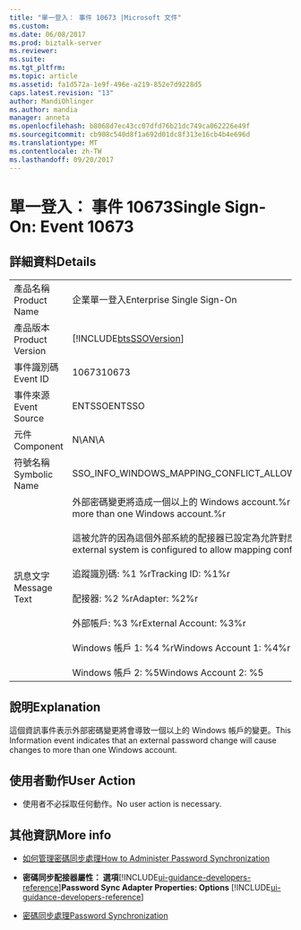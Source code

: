 ```yaml
---
title: "單一登入： 事件 10673 |Microsoft 文件"
ms.custom: 
ms.date: 06/08/2017
ms.prod: biztalk-server
ms.reviewer: 
ms.suite: 
ms.tgt_pltfrm: 
ms.topic: article
ms.assetid: fa1d572a-1e9f-496e-a219-852e7d9228d5
caps.latest.revision: "13"
author: MandiOhlinger
ms.author: mandia
manager: anneta
ms.openlocfilehash: b8068d7ec43cc07dfd76b21dc749ca062226e49f
ms.sourcegitcommit: cb908c540d8f1a692d01dc8f313e16cb4b4e696d
ms.translationtype: MT
ms.contentlocale: zh-TW
ms.lasthandoff: 09/20/2017
---
```

# <a name="single-sign-on-event-10673"></a><span data-ttu-id="601c6-102">單一登入： 事件 10673</span><span class="sxs-lookup"><span data-stu-id="601c6-102">Single Sign-On: Event 10673</span></span>
## <a name="details"></a><span data-ttu-id="601c6-103">詳細資料</span><span class="sxs-lookup"><span data-stu-id="601c6-103">Details</span></span>  
  
|||  
|-|-|  
|<span data-ttu-id="601c6-104">產品名稱</span><span class="sxs-lookup"><span data-stu-id="601c6-104">Product Name</span></span>|<span data-ttu-id="601c6-105">企業單一登入</span><span class="sxs-lookup"><span data-stu-id="601c6-105">Enterprise Single Sign-On</span></span>|  
|<span data-ttu-id="601c6-106">產品版本</span><span class="sxs-lookup"><span data-stu-id="601c6-106">Product Version</span></span>|[!INCLUDE[btsSSOVersion](../includes/btsssoversion-md.md)]|  
|<span data-ttu-id="601c6-107">事件識別碼</span><span class="sxs-lookup"><span data-stu-id="601c6-107">Event ID</span></span>|<span data-ttu-id="601c6-108">10673</span><span class="sxs-lookup"><span data-stu-id="601c6-108">10673</span></span>|  
|<span data-ttu-id="601c6-109">事件來源</span><span class="sxs-lookup"><span data-stu-id="601c6-109">Event Source</span></span>|<span data-ttu-id="601c6-110">ENTSSO</span><span class="sxs-lookup"><span data-stu-id="601c6-110">ENTSSO</span></span>|  
|<span data-ttu-id="601c6-111">元件</span><span class="sxs-lookup"><span data-stu-id="601c6-111">Component</span></span>|<span data-ttu-id="601c6-112">N\A</span><span class="sxs-lookup"><span data-stu-id="601c6-112">N\A</span></span>|  
|<span data-ttu-id="601c6-113">符號名稱</span><span class="sxs-lookup"><span data-stu-id="601c6-113">Symbolic Name</span></span>|<span data-ttu-id="601c6-114">SSO_INFO_WINDOWS_MAPPING_CONFLICT_ALLOWED</span><span class="sxs-lookup"><span data-stu-id="601c6-114">SSO_INFO_WINDOWS_MAPPING_CONFLICT_ALLOWED</span></span>|  
|<span data-ttu-id="601c6-115">訊息文字</span><span class="sxs-lookup"><span data-stu-id="601c6-115">Message Text</span></span>|<span data-ttu-id="601c6-116">外部密碼變更將造成一個以上的 Windows account.%r 變更</span><span class="sxs-lookup"><span data-stu-id="601c6-116">An external password change will cause changes to more than one Windows account.%r</span></span><br /><br /> <span data-ttu-id="601c6-117">這被允許的因為這個外部系統的配接器已設定為允許對應 conflicts.%r</span><span class="sxs-lookup"><span data-stu-id="601c6-117">This is allowed because the adapter for this external system is configured to allow mapping conflicts.%r</span></span><br /><br /> <span data-ttu-id="601c6-118">追蹤識別碼: %1 %r</span><span class="sxs-lookup"><span data-stu-id="601c6-118">Tracking ID: %1%r</span></span><br /><br /> <span data-ttu-id="601c6-119">配接器: %2 %r</span><span class="sxs-lookup"><span data-stu-id="601c6-119">Adapter: %2%r</span></span><br /><br /> <span data-ttu-id="601c6-120">外部帳戶: %3 %r</span><span class="sxs-lookup"><span data-stu-id="601c6-120">External Account: %3%r</span></span><br /><br /> <span data-ttu-id="601c6-121">Windows 帳戶 1: %4 %r</span><span class="sxs-lookup"><span data-stu-id="601c6-121">Windows Account 1: %4%r</span></span><br /><br /> <span data-ttu-id="601c6-122">Windows 帳戶 2: %5</span><span class="sxs-lookup"><span data-stu-id="601c6-122">Windows Account 2: %5</span></span>|  
  
## <a name="explanation"></a><span data-ttu-id="601c6-123">說明</span><span class="sxs-lookup"><span data-stu-id="601c6-123">Explanation</span></span>  
 <span data-ttu-id="601c6-124">這個資訊事件表示外部密碼變更將會導致一個以上的 Windows 帳戶的變更。</span><span class="sxs-lookup"><span data-stu-id="601c6-124">This Information event indicates that an external password change will cause changes to more than one Windows account.</span></span>  
  
## <a name="user-action"></a><span data-ttu-id="601c6-125">使用者動作</span><span class="sxs-lookup"><span data-stu-id="601c6-125">User Action</span></span>  
  
-   <span data-ttu-id="601c6-126">使用者不必採取任何動作。</span><span class="sxs-lookup"><span data-stu-id="601c6-126">No user action is necessary.</span></span>  
  
## <a name="more-info"></a><span data-ttu-id="601c6-127">其他資訊</span><span class="sxs-lookup"><span data-stu-id="601c6-127">More info</span></span>
  
-   [<span data-ttu-id="601c6-128">如何管理密碼同步處理</span><span class="sxs-lookup"><span data-stu-id="601c6-128">How to Administer Password Synchronization</span></span>](../core/how-to-administer-password-synchronization.md)  
  
-   <span data-ttu-id="601c6-129">**密碼同步配接器屬性： 選項**[!INCLUDE[ui-guidance-developers-reference](../includes/ui-guidance-developers-reference.md)]</span><span class="sxs-lookup"><span data-stu-id="601c6-129">**Password Sync Adapter Properties: Options** [!INCLUDE[ui-guidance-developers-reference](../includes/ui-guidance-developers-reference.md)]</span></span>
  
-   [<span data-ttu-id="601c6-130">密碼同步處理</span><span class="sxs-lookup"><span data-stu-id="601c6-130">Password Synchronization</span></span>](../core/password-synchronization2.md)